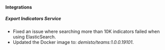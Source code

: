 
#### Integrations
##### Export Indicators Service
- Fixed an issue where searching more than 10K indicators failed when using ElasticSearch.
- Updated the Docker image to: *demisto/teams:1.0.0.19101*.
